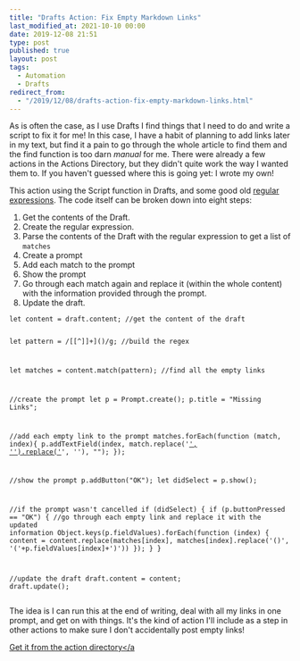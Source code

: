 ```yaml
---
title: "Drafts Action: Fix Empty Markdown Links"
last_modified_at: 2021-10-10 00:00
date: 2019-12-08 21:51
type: post
published: true
layout: post
tags:
  - Automation
  - Drafts
redirect_from:
  - "/2019/12/08/drafts-action-fix-empty-markdown-links.html"
---
```



  As is often the case, as I use Drafts I find things that I need to do and
  write a script to fix it for me! In this case, I have a habit of planning to
  add links later in my text, but find it a pain to go through the whole article
  to find them and the find function is too darn _manual_ for me. There
  were already a few actions in the Actions Directory, but they didn't quite
  work the way I wanted them to. If you haven't guessed where this is going yet:
  I wrote my own!  

<!--more-->

  This action using the Script function in Drafts, and some good old
  <a href="https://www.relay.fm/automators/34">regular expressions</a>. The code
  itself can be broken down into eight steps:  
<ol>
  <li>Get the contents of the Draft.</li>
  <li>Create the regular expression.</li>
  <li>
    Parse the contents of the Draft with the regular expression to get a list of
    <code>matches</code>
  </li>
  <li>Create a prompt</li>
  <li>Add each match to the prompt</li>
  <li>Show the prompt</li>
  <li>
    Go through each match again and replace it (within the whole content) with
    the information provided through the prompt.
  </li>
  <li>Update the draft.</li>
</ol>
<pre><code class="language-javascript">let content = draft.content; //get the content of the draft

let pattern = /\[[^\]]+]\(\)/g; //build the regex

let matches = content.match(pattern); //find all the empty links

//create the prompt
let p = Prompt.create();
p.title = "Missing Links";

//add each empty link to the prompt
matches.forEach(function (match, index){
    p.addTextField(index, match.replace('[', '').replace(']()', ''), "");
});

//show the prompt
p.addButton("OK");
let didSelect = p.show();

//if the prompt wasn't cancelled
if (didSelect) {
    if (p.buttonPressed == "OK") {
        //go through each empty link and replace it with the updated information
        Object.keys(p.fieldValues).forEach(function (index) {
            content = content.replace(matches[index], matches[index].replace('()', '('+p.fieldValues[index]+')'))
        });
    }
}

//update the draft
draft.content = content;
draft.update();</code></pre>


  The idea is I can run this at the end of writing, deal with all my links in
  one prompt, and get on with things. It's the kind of action I'll include as a
  step in other actions to make sure I don't accidentally post empty links!  

  <a href="https://actions.getdrafts.com/a/11o"
    >Get it from the action directory</a
  >  
